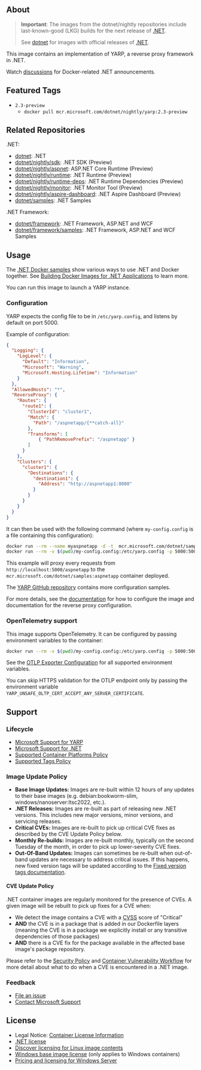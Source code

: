 ## About

> **Important**: The images from the dotnet/nightly repositories include last-known-good (LKG) builds for the next release of [.NET](https://github.com/dotnet/core).
>
> See [dotnet](https://mcr.microsoft.com/catalog?search=dotnet) for images with official releases of [.NET](https://github.com/dotnet/core).

This image contains an implementation of YARP, a reverse proxy framework in .NET.

Watch [discussions](https://github.com/dotnet/dotnet-docker/discussions/categories/announcements) for Docker-related .NET announcements.

## Featured Tags

* `2.3-preview`
  * `docker pull mcr.microsoft.com/dotnet/nightly/yarp:2.3-preview`

## Related Repositories

.NET:

* [dotnet](https://mcr.microsoft.com/catalog?search=dotnet): .NET
* [dotnet/nightly/sdk](https://mcr.microsoft.com/product/dotnet/nightly/sdk/about): .NET SDK (Preview)
* [dotnet/nightly/aspnet](https://mcr.microsoft.com/product/dotnet/nightly/aspnet/about): ASP.NET Core Runtime (Preview)
* [dotnet/nightly/runtime](https://mcr.microsoft.com/product/dotnet/nightly/runtime/about): .NET Runtime (Preview)
* [dotnet/nightly/runtime-deps](https://mcr.microsoft.com/product/dotnet/nightly/runtime-deps/about): .NET Runtime Dependencies (Preview)
* [dotnet/nightly/monitor](https://mcr.microsoft.com/product/dotnet/nightly/monitor/about): .NET Monitor Tool (Preview)
* [dotnet/nightly/aspire-dashboard](https://mcr.microsoft.com/product/dotnet/nightly/aspire-dashboard/about): .NET Aspire Dashboard (Preview)
* [dotnet/samples](https://mcr.microsoft.com/product/dotnet/samples/about): .NET Samples

.NET Framework:

* [dotnet/framework](https://mcr.microsoft.com/catalog?search=dotnet/framework): .NET Framework, ASP.NET and WCF
* [dotnet/framework/samples](https://mcr.microsoft.com/product/dotnet/framework/samples/about): .NET Framework, ASP.NET and WCF Samples

## Usage

The [.NET Docker samples](https://github.com/dotnet/dotnet-docker/blob/main/samples/README.md) show various ways to use .NET and Docker together. See [Building Docker Images for .NET Applications](https://docs.microsoft.com/dotnet/core/docker/building-net-docker-images) to learn more.

You can run this image to launch a YARP instance.

### Configuration

YARP expects the config file to be in `/etc/yarp.config`, and listens by default on port 5000.

Example of configuration:

```json
{
  "Logging": {
    "LogLevel": {
      "Default": "Information",
      "Microsoft": "Warning",
      "Microsoft.Hosting.Lifetime": "Information"
    }
  },
  "AllowedHosts": "*",
  "ReverseProxy": {
    "Routes": {
      "route1": {
        "ClusterId": "cluster1",
        "Match": {
          "Path": "/aspnetapp/{**catch-all}"
        },
        "Transforms": [
            { "PathRemovePrefix": "/aspnetapp" }
        ]
      }
    },
    "Clusters": {
      "cluster1": {
        "Destinations": {
          "destination1": {
            "Address": "http://aspnetapp1:8080"
          }
        }
      }
    }
  }
}
```

It can then be used with the following command (where `my-config.config` is a file containing this configuration):

```bash
docker run --rm --name myaspnetapp -d -t  mcr.microsoft.com/dotnet/samples:aspnetapp 
docker run --rm -v $(pwd)/my-config.config:/etc/yarp.config -p 5000:5000 --link myaspnetapp:aspnetapp1 mcr.microsoft.com/dotnet/yarp:latest
```

This example will proxy every requests from `http://localhost:5000/aspnetapp` to the `mcr.microsoft.com/dotnet/samples:aspnetapp` container deployed.

The [YARP GitHub repository](https://github.com/dotnet/yarp/tree/main/samples/) contains more configuration samples.

For more details, see the [documentation](https://aka.ms/YarpDocumentation) for how to configure the image and documentation for the reverse proxy configuration.

### OpenTelemetry support

This image supports OpenTelemetry. It can be configured by passing environment variables to the container:

```bash
docker run --rm -v $(pwd)/my-config.config:/etc/yarp.config -p 5000:5000 -e OTEL_EXPORTER_OTLP_ENDPOINT=https://otlp-endpoint.internal:4317 mcr.microsoft.com/dotnet/yarp:latest
```

See the [OTLP Exporter Configuration](https://opentelemetry.io/docs/languages/sdk-configuration/otlp-exporter/) for all supported environment variables.

You can skip HTTPS validation for the OTLP endpoint only by passing the environment variable `YARP_UNSAFE_OLTP_CERT_ACCEPT_ANY_SERVER_CERTIFICATE`.

## Support

### Lifecycle

* [Microsoft Support for YARP](https://github.com/dotnet/yarp/blob/main/docs/roadmap.md)
* [Microsoft Support for .NET](https://github.com/dotnet/core/blob/main/support.md)
* [Supported Container Platforms Policy](https://github.com/dotnet/dotnet-docker/blob/main/documentation/supported-platforms.md)
* [Supported Tags Policy](https://github.com/dotnet/dotnet-docker/blob/main/documentation/supported-tags.md)

### Image Update Policy

* **Base Image Updates:** Images are re-built within 12 hours of any updates to their base images (e.g. debian:bookworm-slim, windows/nanoserver:ltsc2022, etc.).
* **.NET Releases:** Images are re-built as part of releasing new .NET versions. This includes new major versions, minor versions, and servicing releases.
* **Critical CVEs:** Images are re-built to pick up critical CVE fixes as described by the CVE Update Policy below.
* **Monthly Re-builds:** Images are re-built monthly, typically on the second Tuesday of the month, in order to pick up lower-severity CVE fixes.
* **Out-Of-Band Updates:** Images can sometimes be re-built when out-of-band updates are necessary to address critical issues. If this happens, new fixed version tags will be updated according to the [Fixed version tags documentation](https://github.com/dotnet/dotnet-docker/blob/main/documentation/supported-tags.md#fixed-version-tags).

#### CVE Update Policy

.NET container images are regularly monitored for the presence of CVEs. A given image will be rebuilt to pick up fixes for a CVE when:

* We detect the image contains a CVE with a [CVSS](https://nvd.nist.gov/vuln-metrics/cvss) score of "Critical"
* **AND** the CVE is in a package that is added in our Dockerfile layers (meaning the CVE is in a package we explicitly install or any transitive dependencies of those packages)
* **AND** there is a CVE fix for the package available in the affected base image's package repository.

Please refer to the [Security Policy](https://github.com/dotnet/dotnet-docker/blob/main/SECURITY.md) and [Container Vulnerability Workflow](https://github.com/dotnet/dotnet-docker/blob/main/documentation/vulnerability-reporting.md) for more detail about what to do when a CVE is encountered in a .NET image.

### Feedback

* [File an issue](https://github.com/dotnet/dotnet-docker/issues/new/choose)
* [Contact Microsoft Support](https://support.microsoft.com/contactus/)

## License

* Legal Notice: [Container License Information](https://aka.ms/mcr/osslegalnotice)
* [.NET license](https://github.com/dotnet/dotnet-docker/blob/main/LICENSE)
* [Discover licensing for Linux image contents](https://github.com/dotnet/dotnet-docker/blob/main/documentation/image-artifact-details.md)
* [Windows base image license](https://docs.microsoft.com/virtualization/windowscontainers/images-eula) (only applies to Windows containers)
* [Pricing and licensing for Windows Server](https://www.microsoft.com/cloud-platform/windows-server-pricing)
